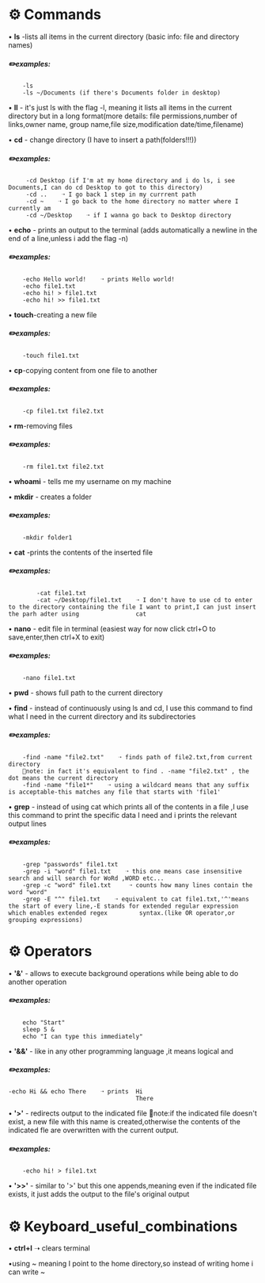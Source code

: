 # ⚙️ **Commands**
• **ls** -lists all items in the current directory (basic info: file and directory names)
##### ✏️examples:
        -ls
        -ls ~/Documents (if there's Documents folder in desktop)

• **ll** - it's just ls with the flag -l, meaning it lists all items in the current directory but in a long format(more details: file permissions,number of links,owner name, group name,file size,modification date/time,filename)        

• **cd** - change directory (I have to insert a path(folders!!!))
 ##### ✏️examples:
         -cd Desktop (if I'm at my home directory and i do ls, i see Documents,I can do cd Desktop to got to this directory)
         -cd ..    ➝ I go back 1 step in my currrent path
         -cd ~    ➝ I go back to the home directory no matter where I currently am
         -cd ~/Desktop    ➝ if I wanna go back to Desktop directory 

• **echo** - prints an output to the terminal (adds automatically a newline in the end of a line,unless i add the flag -n)
#####  ✏️examples:
        -echo Hello world!    ➝ prints Hello world!
        -echo file1.txt
        -echo hi! > file1.txt
        -echo hi! >> file1.txt 
        
• **touch**-creating a new file
#####  ✏️examples:
        -touch file1.txt
        
• **cp**-copying content from one file to another
#####  ✏️examples:
        -cp file1.txt file2.txt

• **rm**-removing files
#####  ✏️examples:
        -rm file1.txt file2.txt  
• **whoami** - tells me my username on my machine

• **mkdir** - creates a folder
#####  ✏️examples:
        -mkdir folder1
        
• **cat** -prints the contents of the inserted file
#####   ✏️examples:
            -cat file1.txt
            -cat ~/Desktop/file1.txt    ➝ I don't have to use cd to enter to the directory containing the file I want to print,I can just insert the parh adter using                cat

• **nano** - edit file in terminal (easiest way for now click ctrl+O to save,enter,then ctrl+X to exit)
#####   ✏️examples:
        -nano file1.txt
       
• **pwd** - shows full path to the current directory

• **find** - instead of continuously using ls and cd, I use this command to find what I need in the current directory and its subdirectories
##### ✏️examples:
        -find -name "file2.txt"    ➝ finds path of file2.txt,from current directory
        🔸note: in fact it's equivalent to find . -name "file2.txt" , the dot means the current directory
        -find -name "file1*"    ➝ using a wildcard means that any suffix is acceptable-this matches any file that starts with 'file1'

• **grep** - instead of using cat which prints all of the contents in a file ,I use this command to print the specific data I need and i prints the relevant output lines
##### ✏️examples: 
        -grep "passwords" file1.txt
        -grep -i "word" file1.txt    ➝ this one means case insensitive search and will search for WoRd ,WORD etc...
        -grep -c "word" file1.txt     ➝ counts how many lines contain the word "word"
        -grep -E "^" file1.txt    ➝ equivalent to cat file1.txt,'^'means the start of every line,-E stands for extended regular expression which enables extended regex         syntax.(like OR operator,or grouping expressions)

 






# ⚙️ **Operators**
• **'&'** - allows to execute background operations while being able to do another operation
##### ✏️examples:
        echo "Start"
        sleep 5 &
        echo "I can type this immediately"


• **'&&'** - like in any other programming language ,it means logical and 
#####  ✏️examples:
    -echo Hi && echo There    ➝ prints  Hi
                                        There
                                        

• **'>'** - redirects output to the indicated file
        🔸note:if the indicated file doesn't exist, a new file with this name is created,otherwise the contents of the indicated fle are overwritten with the current             output.
#####  ✏️examples:
        -echo hi! > file1.txt


• **'>>'** - similar to '>' but this one appends,meaning even if the indicated file exists, it just adds the output to the file's original output 




# ⚙️ **Keyboard_useful_combinations**
• **ctrl+l**    ➝ clears terminal

•using ~ meaning I point to the home directory,so instead of writing home i can write ~
